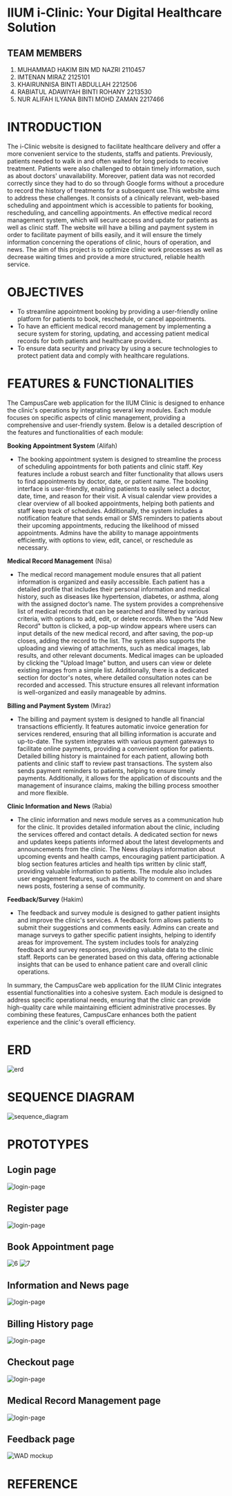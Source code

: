 # IIUM i-Clinic: Your Digital Healthcare Solution

## **TEAM MEMBERS**

1. MUHAMMAD HAKIM BIN MD NAZRI 2110457
2. IMTENAN MIRAZ 2125101
3. KHAIRUNNISA BINTI ABDULLAH 2212506
4. RABIATUL ADAWIYAH BINTI ROHANY 2213530
5. NUR ALIFAH ILYANA BINTI MOHD ZAMAN 2217466

# **INTRODUCTION**

The i-Clinic website is designed to facilitate healthcare delivery and offer a more convenient service to the students, staffs and patients. Previously, patients needed to walk in and often waited for long periods to receive treatment. Patients were also challenged to obtain timely information, such as about doctors' unavailability. Moreover, patient data was not recorded correctly since they had to do so through Google forms without a procedure to record the history of treatments for a subsequent use.This website aims to address these challenges. It consists of a clinically relevant, web-based scheduling and appointment which is accessible to patients for booking, rescheduling, and cancelling appointments. An effective medical record management system, which will secure access and update for patients as well as clinic staff. The website will have a billing and payment system in order to facilitate payment of bills easily, and it will ensure the timely information concerning the operations of clinic, hours of operation, and news. The aim of this project is to optimize clinic work processes as well as decrease waiting times and provide a more structured, reliable health service.

# **OBJECTIVES**

- To streamline appointment booking by providing a user-friendly online platform for patients to book, reschedule, or cancel appointments.
- To have an efficient medical record management by implementing a secure system for storing, updating, and accessing patient medical records for both patients and healthcare providers.
- To ensure data security and privacy by using a secure technologies to protect patient data and comply with healthcare regulations.

# **FEATURES & FUNCTIONALITIES**

The CampusCare web application for the IIUM Clinic is designed to enhance the clinic's operations by integrating several key modules. Each module focuses on specific aspects of clinic management, providing a comprehensive and user-friendly system. Below is a detailed description of the features and functionalities of each module:

**Booking Appointment System** (Alifah)

- The booking appointment system is designed to streamline the process of scheduling appointments for both patients and clinic staff. Key features include a robust search and filter functionality that allows users to find appointments by doctor, date, or patient name. The booking interface is user-friendly, enabling patients to easily select a doctor, date, time, and reason for their visit. A visual calendar view provides a clear overview of all booked appointments, helping both patients and staff keep track of schedules. Additionally, the system includes a notification feature that sends email or SMS reminders to patients about their upcoming appointments, reducing the likelihood of missed appointments. Admins have the ability to manage appointments efficiently, with options to view, edit, cancel, or reschedule as necessary.

**Medical Record Management** (Nisa)

- The medical record management module ensures that all patient information is organized and easily accessible. Each patient has a detailed profile that includes their personal information and medical history, such as diseases like hypertension, diabetes, or asthma, along with the assigned doctor’s name. The system provides a comprehensive list of medical records that can be searched and filtered by various criteria, with options to add, edit, or delete records. When the "Add New Record" button is clicked, a pop-up window appears where users can input details of the new medical record, and after saving, the pop-up closes, adding the record to the list. The system also supports the uploading and viewing of attachments, such as medical images, lab results, and other relevant documents. Medical images can be uploaded by clicking the "Upload Image" button, and users can view or delete existing images from a simple list. Additionally, there is a dedicated section for doctor's notes, where detailed consultation notes can be recorded and accessed. This structure ensures all relevant information is well-organized and easily manageable by admins.

**Billing and Payment System** (Miraz)

- The billing and payment system is designed to handle all financial transactions efficiently. It features automatic invoice generation for services rendered, ensuring that all billing information is accurate and up-to-date. The system integrates with various payment gateways to facilitate online payments, providing a convenient option for patients. Detailed billing history is maintained for each patient, allowing both patients and clinic staff to review past transactions. The system also sends payment reminders to patients, helping to ensure timely payments. Additionally, it allows for the application of discounts and the management of insurance claims, making the billing process smoother and more flexible.

**Clinic Information and News** (Rabia)

- The clinic information and news module serves as a communication hub for the clinic. It provides detailed information about the clinic, including the services offered and contact details. A dedicated section for news and updates keeps patients informed about the latest developments and announcements from the clinic. The News displays information about upcoming events and health camps, encouraging patient participation. A blog section features articles and health tips written by clinic staff, providing valuable information to patients. The module also includes user engagement features, such as the ability to comment on and share news posts, fostering a sense of community.

**Feedback/Survey** (Hakim)

- The feedback and survey module is designed to gather patient insights and improve the clinic's services. A feedback form allows patients to submit their suggestions and comments easily. Admins can create and manage surveys to gather specific patient insights, helping to identify areas for improvement. The system includes tools for analyzing feedback and survey responses, providing valuable data to the clinic staff. Reports can be generated based on this data, offering actionable insights that can be used to enhance patient care and overall clinic operations.

In summary, the CampusCare web application for the IIUM Clinic integrates essential functionalities into a cohesive system. Each module is designed to address specific operational needs, ensuring that the clinic can provide high-quality care while maintaining efficient administrative processes. By combining these features, CampusCare enhances both the patient experience and the clinic's overall efficiency.

# **ERD**

![erd](https://github.com/user-attachments/assets/88961f7b-bffd-427b-a50b-2d8c89de48d1)

# **SEQUENCE DIAGRAM**

![sequence_diagram](https://github.com/hakimnazry24/project-web-app-laravel/blob/main/laravel_project_webapp.jpg)

# **PROTOTYPES**

## **Login page**

![login-page](https://github.com/hakimnazry24/project-web-app-laravel/blob/main/prototypes/1.jpg)

## **Register page**

![login-page](https://github.com/hakimnazry24/project-web-app-laravel/blob/main/prototypes/2.jpg)

## **Book Appointment page**

![6](https://github.com/user-attachments/assets/bab2c395-f8a2-46bd-b209-e95adeee364d)
![7](https://github.com/user-attachments/assets/4fd914a4-b19b-49b9-9e23-bce5b00d15ec)

## **Information and News page**

![login-page](https://github.com/hakimnazry24/project-web-app-laravel/blob/main/prototypes/4.jpg)

## **Billing History page**

![login-page](https://github.com/hakimnazry24/project-web-app-laravel/blob/main/prototypes/5.jpg)

## **Checkout page**

![login-page](https://github.com/hakimnazry24/project-web-app-laravel/blob/main/prototypes/6.jpg)

## **Medical Record Management page**

![login-page](https://github.com/hakimnazry24/project-web-app-laravel/blob/main/prototypes/7.jpg)

## **Feedback page**
![WAD mockup](https://github.com/user-attachments/assets/c4a83648-0e2c-46f4-b26c-dff104b829f3)


<!-- ## **Login page**

![login-page](https://github.com/hakimnazry24/project-web-app-laravel/blob/main/prototypes/10.jpg) -->

<!-- ## **Login page**

![login-page](https://github.com/hakimnazry24/project-web-app-laravel/blob/main/prototypes/11.jpg) -->

<!-- ## **Login page**

![login-page](https://github.com/hakimnazry24/project-web-app-laravel/blob/main/prototypes/12.jpg) -->

<!-- ## **Login page**

![login-page](https://github.com/hakimnazry24/project-web-app-laravel/blob/main/prototypes/13.jpg) -->

# **REFERENCE**
